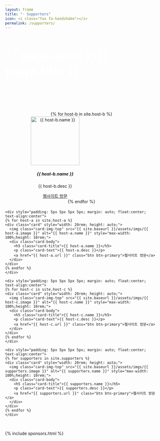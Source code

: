 ```yaml
---
layout: frame
title: "- Supporters"
icon: <i class="fas fa-handshake"></i>
permalink: /supporters/
---
```

<section class="page-header" style="padding-bottom:1px">
  <div class="container" style="color: #ffffffff">
    <h1 style="font-size: 3em;">{{ page.icon }}{{ page.title }}</h1>
    <p>행사를 열고 진행하는데 도움을 주신 분들입니다.</p>
  </div>
</section>
<div class="container" style="padding-top:32px; padding-bottom:32px; ">
  <div class="row">
    <div style="padding: 5px 5px 5px 5px; margin: auto; float:center; text-align:center">
    {% for host-b in site.host-b %}
    <div class="card" style="width: 20rem; height: auto;">
      <img class="card-img-top" src="{{ site.baseurl }}/assets/imgs/{{ host-b.image }}" alt="{{ host-b.name }}" style="max-width: 100%;height: 10rem;">
      <div class="card-body">
        <h5 class="card-title">{{ host-b.name }}</h5>
        <p class="card-text">{{ host-b.desc }}</p>
        <a href="{{ host-b.url }}" class="btn btn-primary">웹사이트 방문</a>
      </div>
    </div>
    {% endfor %}
    </div>

    <div style="padding: 5px 5px 5px 5px; margin: auto; float:center; text-align:center">
    {% for host-a in site.host-a %}
    <div class="card" style="width: 20rem; height: auto;">
      <img class="card-img-top" src="{{ site.baseurl }}/assets/imgs/{{ host-a.image }}" alt="{{ host-a.name }}" style="max-width: 100%;height: 10rem;">
      <div class="card-body">
        <h5 class="card-title">{{ host-a.name }}</h5>
        <p class="card-text">{{ host-a.desc }}</p>
        <a href="{{ host-a.url }}" class="btn btn-primary">웹사이트 방문</a>
      </div>
    </div>
    {% endfor %}
    </div>

    <div style="padding: 5px 5px 5px 5px; margin: auto; float:center; text-align:center">
    {% for host-c in site.host-c %}
    <div class="card" style="width: 20rem; height: auto;">
      <img class="card-img-top" src="{{ site.baseurl }}/assets/imgs/{{ host-c.image }}" alt="{{ host-c.name }}" style="max-width: 100%;height: 10rem;">
      <div class="card-body">
        <h5 class="card-title">{{ host-c.name }}</h5>
        <p class="card-text">{{ host-c.desc }}</p>
        <a href="{{ host-c.url }}" class="btn btn-primary">웹사이트 방문</a>
      </div>
    </div>
    {% endfor %}
    </div>
    
    <div style="padding: 5px 5px 5px 5px; margin: auto; float:center; text-align:center">
    {% for supporters in site.supporters %}
    <div class="card" style="width: 20rem; height: auto;">
      <img class="card-img-top" src="{{ site.baseurl }}/assets/imgs/{{ supporters.image }}" alt="{{ supporters.name }}" style="max-width: 100%;height: 10rem;">
      <div class="card-body">
        <h5 class="card-title">{{ supporters.name }}</h5>
        <p class="card-text">{{ supporters.desc }}</p>
        <a href="{{ supporters.url }}" class="btn btn-primary">웹사이트 방문</a>
      </div>
    </div>
    {% endfor %}
    </div>

  </div>
</div>
{% include sponsors.html %}
